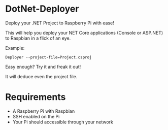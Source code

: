# DotNet-Deployer
Deploy your .NET Project to Raspberry Pi with ease!

This will help you deploy your NET Core applications (Console or ASP.NET) to Raspbian in a flick of an eye. 

Example:

`Deployer --project-file=Project.csproj`

Easy enough? Try it and freak it out!

It will deduce even the project file. 

# Requirements

- A Raspberry Pi with Raspbian
- SSH enabled on the Pi
- Your Pi should accessible through your network
